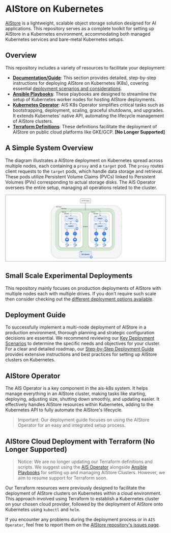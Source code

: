 # AIStore on Kubernetes

[AIStore](https://github.com/NVIDIA/aistore) is a lightweight, scalable object storage solution designed for AI applications. This repository serves as a complete toolkit for setting up AIStore in a Kubernetes environment, accommodating both managed Kubernetes services and bare-metal Kubernetes setups.

## Overview

This repository includes a variety of resources to facilitate your deployment:

- [**Documentation/Guide**](docs/README.md): This section provides detailed, step-by-step instructions for deploying AIStore on Kubernetes (K8s), covering essential [deployment scenarios and considerations](docs/k8s_discussion.md).
- [**Ansible Playbooks**](playbooks/README.md): These playbooks are designed to streamline the setup of Kubernetes worker nodes for hosting AIStore deployments.
- [**Kubernetes Operator**](operator/README.md): AIS K8s Operator simplifies critical tasks such as bootstrapping, deployment, scaling, graceful shutdowns, and upgrades. It extends Kubernetes' native API, automating the lifecycle management of AIStore clusters.
- [**Terraform Definitions**](terraform/README.md): These definitions facilitate the deployment of AIStore on public cloud platforms like GKE/GCP. **[No Longer Supported]**

## A Simple System Overview

The diagram illustrates a AIStore deployment on Kubernetes spread across multiple nodes, each containing a `proxy` and a `target` pod. The `proxy` routes client requests to the `target` pods, which handle data storage and retrieval. These pods utilize Persistent Volume Claims (PVCs) linked to Persistent Volumes (PVs) corresponding to actual storage disks. The AIS Operator oversees the entire setup, managing all operations related to the cluster.

![system-overview](docs/diagrams/ais-overview.png)

## Small Scale Experimental Deployments

This repository mainly focuses on production deployments of AIStore with multiple nodes each with multiple drives. If you don't require such scale then consider checking out the [different deployment options available](https://github.com/NVIDIA/aistore?tab=readme-ov-file#deployment-options).

## Deployment Guide

To successfully implement a multi-node deployment of AIStore in a production environment, thorough planning and strategic configuration decisions are essential. We recommend reviewing our [Key Deployment Scenarios](docs/k8s_discussion.md) to determine the specific needs and objectives for your cluster. For a clear and detailed roadmap, our [Step-by-Step Deployment Guide](docs/README.md) provides extensive instructions and best practices for setting up AIStore clusters on Kubernetes.

## AIStore Operator

The AIS Operator is a key component in the ais-k8s system. It helps manage everything in an AIStore cluster, making tasks like starting, deploying, adjusting size, shutting down smoothly, and updating easier. It effectively handles AIStore resources within Kubernetes, adding to the Kubernetes API to fully automate the AIStore's lifecycle.

> Important: Our deployment guide focuses on using the AIStore Operator for an easy and integrated setup process.

## AIStore Cloud Deployment with Terraform (No Longer Supported)

> Notice: We are no longer updating our Terraform definitions and scripts. We suggest using the [AIS Operator](operator/README.md) alongside [Ansible Playbooks](playbooks/README.md) for setting up and managing AIStore Clusters. However, we aim to resume support for Terraform soon.

Our Terraform resources were previously designed to facilitate the deployment of AIStore clusters on Kubernetes within a cloud environment. This approach involved using Terraform to establish a Kubernetes cluster on your chosen cloud provider, followed by the deployment of AIStore onto Kubernetes using `kubectl` and `helm`. 

If you encounter any problems during the deployment process or in `AIS Operator`, feel free to report them on the [AIStore repository's issues page](https://github.com/NVIDIA/aistore/issues).